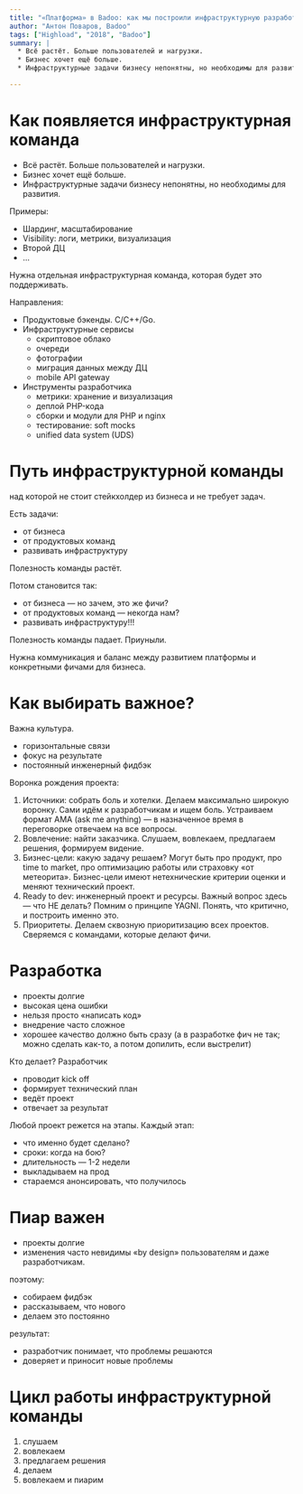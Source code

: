 ```yaml
---
title: "«Платформа» в Badoo: как мы построили инфраструктурную разработку"
author: "Антон Поваров, Badoo"
tags: ["Highload", "2018", "Badoo"]
summary: |
  * Всё растёт. Больше пользователей и нагрузки. 
  * Бизнес хочет ещё больше.
  * Инфраструктурные задачи бизнесу непонятны, но необходимы для развития.

---
```


# Как появляется инфраструктурная команда

* Всё растёт. Больше пользователей и нагрузки. 
* Бизнес хочет ещё больше.
* Инфраструктурные задачи бизнесу непонятны, но необходимы для развития.

Примеры:

* Шардинг, масштабирование
* Visibility: логи, метрики, визуализация
* Второй ДЦ
* ...

Нужна отдельная инфраструктурная команда, которая будет это поддерживать.

Направления:

* Продуктовые бэкенды. C/C++/Go. 
* Инфраструктурные сервисы
    * скриптовое облако
    * очереди
    * фотографии
    * миграция данных между ДЦ
    * mobile API gateway
* Инструменты разработчика
    * метрики: хранение и визуализация
    * деплой PHP-кода
    * сборки и модули для PHP и nginx
    * тестирование: soft mocks
    * unified data system (UDS) 

# Путь инфраструктурной команды

над которой не стоит стейкхолдер из бизнеса и не требует задач.

Есть задачи:

* от бизнеса
* от продуктовых команд
* развивать инфраструктуру

Полезность команды растёт.

Потом становится так:

* от бизнеса — но зачем, это же фичи?
* от продуктовых команд — некогда нам?
* развивать инфраструктуру!!!

Полезность команды падает. Приуныли. 

Нужна коммуникация и баланс между развитием платформы и конкретными фичами для бизнеса.

# Как выбирать важное?

Важна культура.

* горизонтальные связи
* фокус на результате
* постоянный инженерный фидбэк

Воронка рождения проекта:

1. Источники: собрать боль и хотелки. Делаем максимально широкую воронку. Сами идём к разработчикам и ищем боль. Устраиваем формат AMA (ask me anything) — в назначенное время в переговорке отвечаем на все вопросы.
1. Вовлечение: найти заказчика. Слушаем, вовлекаем, предлагаем решения, формируем видение.
1. Бизнес-цели: какую задачу решаем? Могут быть про продукт, про time to market, про оптимизацию работы или страховку «от метеорита». Бизнес-цели имеют нетехнические критерии оценки и меняют технический проект.
1. Ready to dev: инженерный проект и ресурсы. Важный вопрос здесь — что НЕ делать? Помним о принципе YAGNI. Понять, что критично, и построить именно это.
1. Приоритеты. Делаем сквозную приоритизацию всех проектов. Сверяемся с командами, которые делают фичи.


# Разработка

* проекты долгие
* высокая цена ошибки
* нельзя просто «написать код»
* внедрение часто сложное
* хорошее качество должно быть сразу (а в разработке фич не так; можно сделать как-то, а потом допилить, если выстрелит)

Кто делает? Разработчик

* проводит kick off
* формирует технический план
* ведёт проект
* отвечает за результат

Любой проект режется на этапы. Каждый этап:

* что именно будет сделано?
* сроки: когда на бою?
* длительность — 1-2 недели
* выкладываем на прод
* стараемся анонсировать, что получилось

# Пиар важен

* проекты долгие
* изменения часто невидимы «by design» пользователям и даже разработчикам.

поэтому: 

* собираем фидбэк
* рассказываем, что нового
* делаем это постоянно

результат: 

* разработчик понимает, что проблемы решаются
* доверяет и приносит новые проблемы

# Цикл работы инфраструктурной команды

1. слушаем
1. вовлекаем
1. предлагаем решения
1. делаем
1. вовлекаем и пиарим
